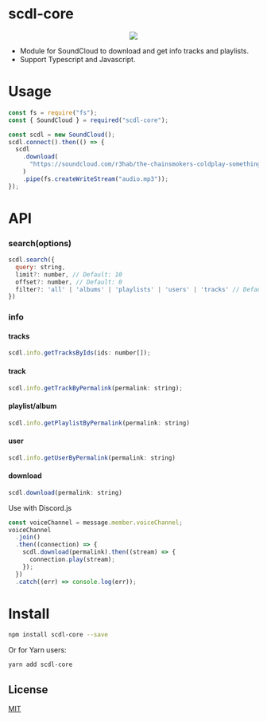 # scdl-core

<p align="center">
  <img src="https://raw.githubusercontent.com/misa198/scdl-core/master/docs/images/sc-logo.png">
</p>

- Module for SoundCloud to download and get info tracks and playlists.
- Support Typescript and Javascript.

# Usage

```js
const fs = require("fs");
const { SoundCloud } = required("scdl-core");

const scdl = new SoundCloud();
scdl.connect().then(() => {
  scdl
    .download(
      "https://soundcloud.com/r3hab/the-chainsmokers-coldplay-something-just-like-this-r3hab-remix"
    )
    .pipe(fs.createWriteStream("audio.mp3"));
});
```

# API

### search(options)

```js
scdl.search({
  query: string,
  limit?: number, // Default: 10
  offset?: number, // Default: 0
  filter?: 'all' | 'albums' | 'playlists' | 'users' | 'tracks' // Default: "all"
})
```

### info

#### tracks

```js
scdl.info.getTracksByIds(ids: number[]);
```

#### track

```js
scdl.info.getTrackByPermalink(permalink: string);
```

#### playlist/album

```js
scdl.info.getPlaylistByPermalink(permalink: string)
```

#### user

```js
scdl.info.getUserByPermalink(permalink: string)
```

#### download

```js
scdl.download(permalink: string)
```

Use with Discord.js

```js
const voiceChannel = message.member.voiceChannel;
voiceChannel
  .join()
  .then((connection) => {
    scdl.download(permalink).then((stream) => {
      connection.play(stream);
    });
  })
  .catch((err) => console.log(err));
```

# Install

```bash
npm install scdl-core --save
```

Or for Yarn users:

```bash
yarn add scdl-core
```

## License

[MIT](https://choosealicense.com/licenses/mit/)
